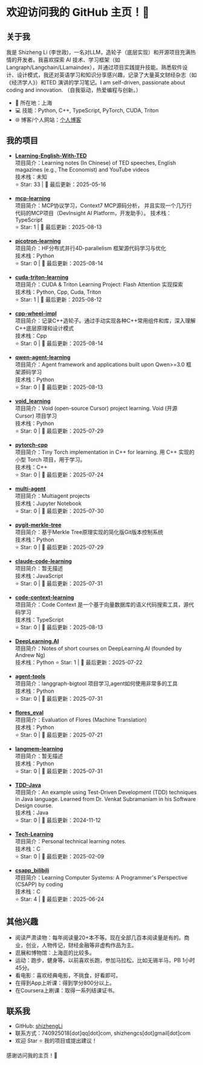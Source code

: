 # 欢迎访问我的 GitHub 主页！👋

## 关于我
我是 Shizheng Li (李世政)，一名对LLM，造轮子（底层实现）和开源项目充满热情的开发者。我喜欢探索 AI 技术、学习框架（如 Langraph/Langchain/LLamaindex），并通过项目实践提升技能。熟悉软件设计、设计模式，我还对英语学习和知识分享感兴趣，记录了大量英文财经杂志（如《经济学人》）和TED 演讲的学习笔记。I am self-driven, passionate about coding and innovation. （自我驱动，热爱编程与创新。）

- 📍 所在地：上海
- 💻 技能：Python, C++, TypeScript, PyTorch, CUDA, Triton
- 🌐 博客/个人网站：[个人博客](https://lishizheng.blog.csdn.net)

## 我的项目

- **[Learning-English-With-TED](https://github.com/shizhengLi/Learning-English-With-TED)**  
  项目简介：Learning notes (In Chinese) of TED speeches, English magazines (e.g., The Economist) and YouTube videos  
  技术栈：未知  
  ⭐ Star: 33 | 📅 最后更新：2025-05-16  

- **[mcp-learning](https://github.com/shizhengLi/mcp-learning)**  
  项目简介：MCP协议学习，Context7 MCP源码分析， 并且实现一个几万行代码的MCP项目（DevInsight AI Platform，开发助手）。 
  技术栈：TypeScript  
  ⭐ Star: 1 | 📅 最后更新：2025-08-13

- **[picotron-learning](https://github.com/shizhengLi/picotron-learning)**  
  项目简介：HF分布式并行4D-parallelism 框架源代码学习与优化  
  技术栈：Python  
  ⭐ Star: 0 | 📅 最后更新：2025-08-14

- **[cuda-triton-learning](https://github.com/shizhengLi/cuda-triton-learning)**  
  项目简介：CUDA & Triton Learning Project: Flash Attention 实现探索  
  技术栈：Python, Cpp, Cuda, Triton  
  ⭐ Star: 1 | 📅 最后更新：2025-08-12

- **[cpp-wheel-impl](https://github.com/shizhengLi/cpp-wheel-impl)**  
  项目简介：记录C++造轮子。通过手动实现各种C++常用组件和库，深入理解C++底层原理和设计模式  
  技术栈：Cpp  
  ⭐ Star: 0 | 📅 最后更新：2025-08-14


- **[qwen-agent-learning](https://github.com/shizhengLi/qwen-agent-learning)**  
  项目简介：Agent framework and applications built upon Qwen>=3.0 框架源码学习  
  技术栈：Python  
  ⭐ Star: 0 | 📅 最后更新：2025-08-13

- **[void_learning](https://github.com/shizhengLi/void_learning)**  
  项目简介：Void (open-source Cursor) project learning. Void (开源 Cursor) 项目学习     
  技术栈：Python  
  ⭐ Star: 0 | 📅 最后更新：2025-07-29




- **[pytorch-cpp](https://github.com/shizhengLi/pytorch-cpp)**  
  项目简介：Tiny Torch implementation in C++ for learning.  用 C++ 实现的小型 Torch 项目，用于学习。  
  技术栈：C++  
  ⭐ Star: 0 | 📅 最后更新：2025-07-24
  
- **[multi-agent](https://github.com/shizhengLi/multi-agent)**  
  项目简介：Multiagent projects  
  技术栈：Jupyter Notebook  
  ⭐ Star: 0 | 📅 最后更新：2025-07-30  

- **[pygit-merkle-tree](https://github.com/shizhengLi/pygit-merkle-tree)**  
  项目简介：基于Merkle Tree原理实现的简化版Git版本控制系统  
  技术栈：Python  
  ⭐ Star: 0 | 📅 最后更新：2025-07-29  


- **[claude-code-learning](https://github.com/shizhengLi/claude-code-learning)**  
  项目简介：暂无描述  
  技术栈：JavaScript  
  ⭐ Star: 0 | 📅 最后更新：2025-07-31  

- **[code-context-learning](https://github.com/shizhengLi/code-context-learning)**  
  项目简介：Code Context 是一个基于向量数据库的语义代码搜索工具，源代码学习  
  技术栈：TypeScript  
  ⭐ Star: 0 | 📅 最后更新：2025-08-13  

- **[DeepLearning.AI](https://github.com/shizhengLi/DeepLearning.AI)**  
  项目简介：Notes of short courses on DeepLearning.AI (founded by Andrew Ng)  
  技术栈：Python
  ⭐ Star: 1 | 📅 最后更新：2025-07-22  

- **[agent-tools](https://github.com/shizhengLi/agent-tools)**  
  项目简介：langgraph-bigtool 项目学习,agent如何使用非常多的工具  
  技术栈：Python  
  ⭐ Star: 0 | 📅 最后更新：2025-07-31
  

- **[flores_eval](https://github.com/shizhengLi/flores_eval)**  
  项目简介：Evaluation of Flores (Machine Translation)  
  技术栈：Python  
  ⭐ Star: 0 | 📅 最后更新：2025-07-21  

- **[langmem-learning](https://github.com/shizhengLi/langmem-learning)**  
  项目简介：暂无描述  
  技术栈：Python  
  ⭐ Star: 0 | 📅 最后更新：2025-07-31  

  
- **[TDD-Java](https://github.com/shizhengLi/TDD-Java)**  
  项目简介：An example using Test-Driven Development (TDD) techniques in Java language. Learned from Dr. Venkat Subramaniam in his Software Design course.  
  技术栈：Java  
  ⭐ Star: 0 | 📅 最后更新：2024-11-12  

- **[Tech-Learning](https://github.com/shizhengLi/Tech-Learning)**  
  项目简介：Personal technical learning notes.  
  技术栈：C  
  ⭐ Star: 0 | 📅 最后更新：2025-02-09  

- **[csapp_bilibili](https://github.com/shizhengLi/csapp_bilibili)**  
  项目简介：Learning Computer Systems: A Programmer's Perspective (CSAPP) by coding  
  技术栈：C  
  ⭐ Star: 4 | 📅 最后更新：2025-06-24  



## 其他兴趣
- 阅读严肃读物：每年阅读量20+本不等。现在全部几百本阅读量是有的。商业，创业，人物传记，财经金融等非虚构作品为主。
- 逛展和博物馆：上海逛的比较多。
- 运动：跑步，健身等。以前喜欢长跑，参加马拉松，比如无锡半马，PB 1小时45分。
- 看电影：喜欢经典电影，不挑食，好看即可。
- 在得到App上听课：得到学分800分以上。
- 在Coursera上刷课：取得一系列结课证书。

## 联系我
- GitHub: [shizhengLi](https://github.com/shizhengLi)
- 联系方式：740925018[dot]qq[dot]com, shizhengcs[dot]gmail[dot]com
- 欢迎 Star ⭐ 我的项目或提出建议！

感谢访问我的主页！🚀
